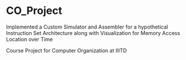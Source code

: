 # CO_Project

Implemented a Custom Simulator and Assembler for a hypothetical Instruction Set Architecture along with Visualization for Memory Access Location over Time

Course Project for Computer Organization at IIITD
